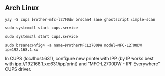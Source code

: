 ## Arch Linux

```
yay -S cups brother-mfc-l2700dw brscan4 sane ghostscript simple-scan
```
```
sudo systemctl start cups.service
```
```
sudo systemctl start cups.service
```
```
sudo brsaneconfig4 -a name=BrotherMFCL2700DW model=MFC-L2700DW ip=192.168.1.xx
```
In CUPS (localhost:631), configure new printer with IPP (by IP works best with ipp://192.168.1.xx:631/ipp/print) and “MFC-L2700DW - IPP Everywhere” CUPS driver.
